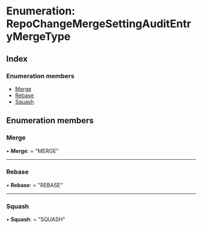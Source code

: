 
# Enumeration: RepoChangeMergeSettingAuditEntryMergeType

## Index

### Enumeration members

* [Merge](repochangemergesettingauditentrymergetype.md#merge)
* [Rebase](repochangemergesettingauditentrymergetype.md#rebase)
* [Squash](repochangemergesettingauditentrymergetype.md#squash)

## Enumeration members

###  Merge

• **Merge**: = "MERGE"

___

###  Rebase

• **Rebase**: = "REBASE"

___

###  Squash

• **Squash**: = "SQUASH"

